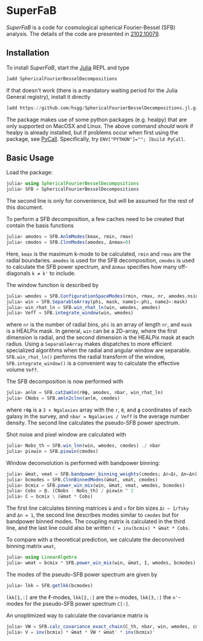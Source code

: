 # SuperFaB

*SuperFaB* is a code for cosmological spherical Fourier-Bessel (SFB) analysis.
The details of the code are presented in [2102.10079](https://arxiv.org/abs/2102.10079).


## Installation

To install *SuperFaB*, start the [Julia](https://julialang.org/) REPL and type
```julia
]add SphericalFourierBesselDecompositions
```
If that doesn't work (there is a mandatory waiting period for the Julia General registry), install it directly
```julia
]add https://github.com/hsgg/SphericalFourierBesselDecompositions.jl.git
```

The package makes use of some python packages (e.g. healpy) that are only
supported on MacOSX and Linux. The above command *should* work if healpy is
already installed, but if problems occur when first using the package, see
[PyCall](https://github.com/JuliaPy/PyCall.jl). Specifically, try
`ENV["PYTHON"]=""; ]build PyCall`.


## Basic Usage

Load the package:
```julia
julia> using SphericalFourierBesselDecompositions
julia> SFB = SphericalFourierBesselDecompositions
```
The second line is only for convenience, but will be assumed for the rest of
this document.

To perform a SFB decomposition, a few caches need to be created that contain
the basis functions
```julia
julia> amodes = SFB.AnlmModes(kmax, rmin, rmax)
julia> cmodes = SFB.ClnnModes(amodes, Δnmax=0)
```
Here, `kmax` is the maximum k-mode to be calculated, `rmin` and `rmax` are the
radial boundaries. `amodes` is used for the SFB decomposition, `cmodes` is used
to calculate the SFB power spectrum, and `Δnmax` specifies how many
off-diagonals `k ≠ k'` to include.

The window function is described by
```julia
julia> wmodes = SFB.ConfigurationSpaceModes(rmin, rmax, nr, amodes.nside)
julia> win = SFB.SeparableArray(phi, mask, name1=:phi, name2=:mask)
julia> win_rhat_ln = SFB.win_rhat_ln(win, wmodes, amodes)
julia> Veff = SFB.integrate_window(win, wmodes)
```
where `nr` is the number of radial bins, `phi` is an array of length `nr`, and
`mask` is a HEALPix mask. In general, `win` can be a 2D-array, where the first
dimension is radial, and the second dimension is the HEALPix mask at each
radius. Using a `SeparableArray` makes dispatches to more efficient specialized
algorithms when the radial and angular window are separable.
`SFB.win_rhat_ln()` performs the radial transform of the window,
`SFB.integrate_window()` is a convenient way to calculate the effective volume
`Veff`.

The SFB decomposition is now performed with
```julia
julia> anlm = SFB.cat2amln(rθϕ, amodes, nbar, win_rhat_ln)
julia> CNobs = SFB.amln2clnn(anlm, cmodes)
```
where `rθϕ` is a `3 × Ngalaxies` array with the `r`, `θ`, and `ϕ` coordinates
of each galaxy in the survey, and `nbar = Ngalaxies / Veff` is the average
number density. The second line calculates the pseudo-SFB power spectrum.

Shot noise and pixel window are calculated with
```julia
julia> Nobs_th = SFB.win_lnn(win, wmodes, cmodes) ./ nbar
julia> pixwin = SFB.pixwin(cmodes)
```

Window deconvolution is performed with bandpower binning:
```julia
julia> w̃mat, vmat = SFB.bandpower_binning_weights(cmodes; Δℓ=Δℓ, Δn=Δn)
julia> bcmodes = SFB.ClnnBinnedModes(w̃mat, vmat, cmodes)
julia> bcmix = SFB.power_win_mix(win, w̃mat, vmat, wmodes, bcmodes)
julia> Cobs = @. (CNobs - Nobs_th) / pixwin ^ 2
julia> C = bcmix \ (w̃mat * Cobs)
```
The first line calculates binning matrices `w̃` and `v` for bin sizes `Δℓ ~
1/fsky` and `Δn = 1`, the second line describes modes similar to `cmodes` but
for bandpower binned modes. The coupling matrix is calculated in the third
line, and the last line could also be written `C = inv(bcmix) * w̃mat * Cobs`.

To compare with a theoretical prediction, we calculate the deconvolved binning
matrix `wmat`,
```julia
julia> using LinearAlgebra
julia> wmat = bcmix * SFB.power_win_mix(win, w̃mat, I, wmodes, bcmodes)
```

The modes of the pseudo-SFB power spectrum are given by
```julia
julia> lkk = SFB.getlkk(bcmodes)
```
`lkk[1,:]` are the ℓ-modes, `lkk[2,:]` are the `n`-modes, `lkk[3,:]` the
`n'`-modes for the pseudo-SFB power spectrum `C[:]`.

An unoptimized way to calculate the covariance matrix is
```julia
julia> VW = SFB.calc_covariance_exact_chain(C_th, nbar, win, wmodes, cmodes)
julia> V = inv(bcmix) * w̃mat * VW * w̃mat' * inv(bcmix)'
```
